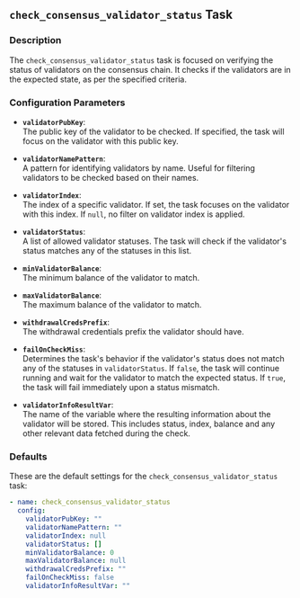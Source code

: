 ## `check_consensus_validator_status` Task

### Description
The `check_consensus_validator_status` task is focused on verifying the status of validators on the consensus chain. It checks if the validators are in the expected state, as per the specified criteria.

### Configuration Parameters

- **`validatorPubKey`**:\
  The public key of the validator to be checked. If specified, the task will focus on the validator with this public key.

- **`validatorNamePattern`**:\
  A pattern for identifying validators by name. Useful for filtering validators to be checked based on their names.

- **`validatorIndex`**:\
  The index of a specific validator. If set, the task focuses on the validator with this index. If `null`, no filter on validator index is applied.

- **`validatorStatus`**:\
  A list of allowed validator statuses. The task will check if the validator's status matches any of the statuses in this list.

- **`minValidatorBalance`**:\
  The minimum balance of the validator to match.

- **`maxValidatorBalance`**:\
  The maximum balance of the validator to match.

- **`withdrawalCredsPrefix`**:\
  The withdrawal credentials prefix the validator should have.

- **`failOnCheckMiss`**:\
  Determines the task's behavior if the validator's status does not match any of the statuses in `validatorStatus`. If `false`, the task will continue running and wait for the validator to match the expected status. If `true`, the task will fail immediately upon a status mismatch.

- **`validatorInfoResultVar`**:\
  The name of the variable where the resulting information about the validator will be stored. This includes status, index, balance and any other relevant data fetched during the check.

### Defaults

These are the default settings for the `check_consensus_validator_status` task:

```yaml
- name: check_consensus_validator_status
  config:
    validatorPubKey: ""
    validatorNamePattern: ""
    validatorIndex: null
    validatorStatus: []
    minValidatorBalance: 0
    maxValidatorBalance: null
    withdrawalCredsPrefix: ""
    failOnCheckMiss: false
    validatorInfoResultVar: ""
```
